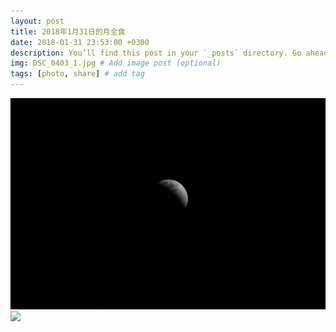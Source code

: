 ```yaml
---
layout: post
title: 2018年1月31日的月全食
date: 2018-01-31 23:53:00 +0300
description: You’ll find this post in your `_posts` directory. Go ahead and edit it and re-build the site to see your changes. # Add post description (optional)
img: DSC_0403_1.jpg # Add image post (optional)
tags: [photo, share] # add tag
---
```

![](http://github.com/sanfutou/zhaopian/blob/master/zipai/2018-01-31-yue-shi/DSC_0375.JPG)
![]({{site.baseurl}}/assets/img/we-in-rest.jpg)